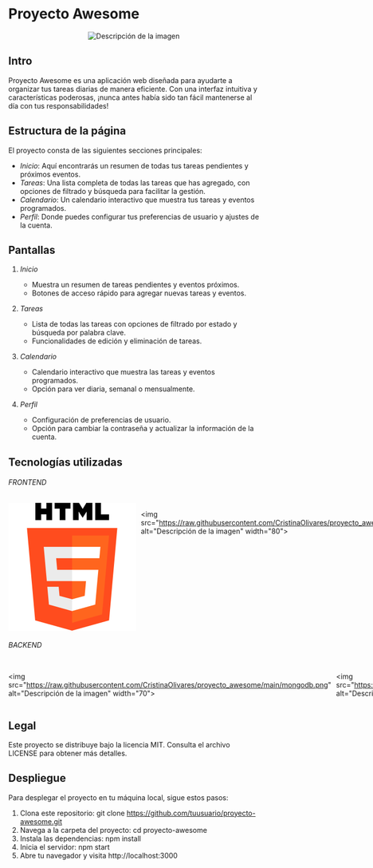 
# Proyecto Awesome
<div style="display: flex; justify-content: center">
<img src="https://raw.githubusercontent.com/CristinaOlivares/proyecto_awesome/main/background.avif" alt="Descripción de la imagen" width="400" >
</div>

## Intro
Proyecto Awesome es una aplicación web diseñada para ayudarte a organizar tus tareas diarias de manera eficiente. Con una interfaz intuitiva y características poderosas, ¡nunca antes había sido tan fácil mantenerse al día con tus responsabilidades!

## Estructura de la página
El proyecto consta de las siguientes secciones principales:
- *Inicio*: Aquí encontrarás un resumen de todas tus tareas pendientes y próximos eventos.
- *Tareas*: Una lista completa de todas las tareas que has agregado, con opciones de filtrado y búsqueda para facilitar la gestión.
- *Calendario*: Un calendario interactivo que muestra tus tareas y eventos programados.
- *Perfil*: Donde puedes configurar tus preferencias de usuario y ajustes de la cuenta.

## Pantallas
1. *Inicio*
   - Muestra un resumen de tareas pendientes y eventos próximos.
   - Botones de acceso rápido para agregar nuevas tareas y eventos.

2. *Tareas*
   - Lista de todas las tareas con opciones de filtrado por estado y búsqueda por palabra clave.
   - Funcionalidades de edición y eliminación de tareas.

3. *Calendario*
   - Calendario interactivo que muestra las tareas y eventos programados.
   - Opción para ver diaria, semanal o mensualmente.

4. *Perfil*
   - Configuración de preferencias de usuario.
   - Opción para cambiar la contraseña y actualizar la información de la cuenta.

## Tecnologías utilizadas
###### FRONTEND
<div style="display: flex; gap: 10px">
<img src="https://raw.githubusercontent.com/CristinaOlivares/proyecto_awesome/main/html-5.png" alt="Descripción de la imagen" width="50">

<img src="https://raw.githubusercontent.com/CristinaOlivares/proyecto_awesome/main/css.png" alt="Descripción de la imagen" width="80">

<img src="https://raw.githubusercontent.com/CristinaOlivares/proyecto_awesome/main/js.png" alt="Descripción de la imagen" width="50">

<img src="https://raw.githubusercontent.com/CristinaOlivares/proyecto_awesome/main/react.png" alt="Descripción de la imagen" width="50">

</div>

###### BACKEND

<div style="display: flex; gap: 10px">

<img src="https://raw.githubusercontent.com/CristinaOlivares/proyecto_awesome/main/mongodb.png" alt="Descripción de la imagen" width="70">

<img src="https://raw.githubusercontent.com/CristinaOlivares/proyecto_awesome/main/dbeaver.png" alt="Descripción de la imagen" width="70">

</div>


## Legal
Este proyecto se distribuye bajo la licencia MIT. Consulta el archivo LICENSE para obtener más detalles.

## Despliegue
Para desplegar el proyecto en tu máquina local, sigue estos pasos:
1. Clona este repositorio: git clone https://github.com/tuusuario/proyecto-awesome.git
2. Navega a la carpeta del proyecto: cd proyecto-awesome
3. Instala las dependencias: npm install
4. Inicia el servidor: npm start
5. Abre tu navegador y visita http://localhost:3000

